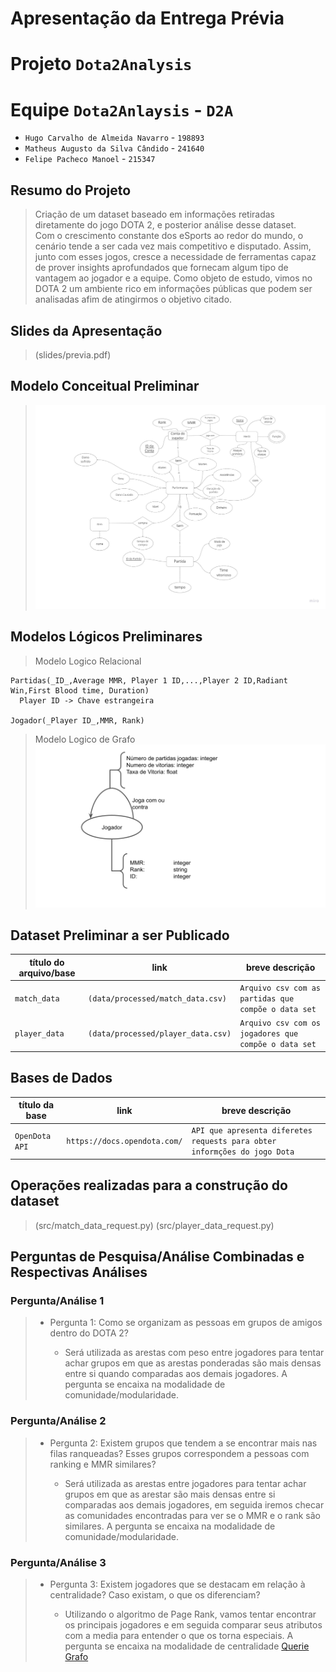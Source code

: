 # Apresentação da Entrega Prévia


# Projeto `Dota2Analysis`

# Equipe `Dota2Anlaysis` - `D2A`
* `Hugo Carvalho de Almeida Navarro` - `198893`
* `Matheus Augusto da Silva Cândido` - `241640`
* `Felipe Pacheco Manoel` - `215347`


## Resumo do Projeto
> Criação de um dataset baseado em informações retiradas diretamente do jogo DOTA 2, e posterior análise desse dataset.  
 Com o crescimento constante dos eSports ao redor do mundo, o cenário tende a ser cada vez mais competitivo e disputado. Assim, junto com esses jogos, cresce a necessidade de ferramentas capaz de prover insights aprofundados que fornecam algum tipo de vantagem ao jogador e a equipe. Como objeto de estudo, vimos no DOTA 2 um ambiente rico em informações públicas que podem ser analisadas afim de atingirmos o objetivo citado.

## Slides da Apresentação
> (slides/previa.pdf)

## Modelo Conceitual Preliminar

> ![Conceitual](assets/conceitual.jpg)

## Modelos Lógicos Preliminares

> Modelo Logico Relacional
~~~
Partidas(_ID_,Average MMR, Player 1 ID,...,Player 2 ID,Radiant Win,First Blood time, Duration)
  Player ID -> Chave estrangeira

Jogador(_Player ID_,MMR, Rank)
~~~


>Modelo Logico de Grafo
> ![Modelo Lógico de Grafos](assets/modelo-logico-grafo.png)


## Dataset Preliminar a ser Publicado

título do arquivo/base | link | breve descrição
----- | ----- | -----
`match_data` | `(data/processed/match_data.csv)` | `Arquivo csv com as partidas que compõe o data set`
`player_data` | `(data/processed/player_data.csv)`| `Arquivo csv com os jogadores que compõe o data set`


## Bases de Dados

título da base | link | breve descrição
----- | ----- | -----
`OpenDota API` | `https://docs.opendota.com/` | `API que apresenta diferetes requests para obter informções do jogo Dota`

## Operações realizadas para a construção do dataset

> (src/match_data_request.py)
> (src/player_data_request.py)

## Perguntas de Pesquisa/Análise Combinadas e Respectivas Análises

### Pergunta/Análise 1
> * Pergunta 1: Como se organizam as pessoas em grupos de amigos dentro do DOTA 2?  
>   
>   * Será utilizada as arestas com peso entre jogadores para tentar achar grupos em que as arestas ponderadas são mais densas entre si quando comparadas aos demais jogadores. A pergunta se encaixa na modalidade de comunidade/modularidade.

### Pergunta/Análise 2
> * Pergunta 2: Existem grupos que tendem a se encontrar mais nas filas ranqueadas? Esses grupos correspondem a pessoas com ranking e MMR similares?
>   
>   * Será utilizada as arestas entre jogadores para tentar achar grupos em que as arestar são mais densas entre si comparadas aos demais jogadores, em seguida iremos checar as comunidades encontradas para ver se o MMR e o rank são similares. A pergunta se encaixa na modalidade de comunidade/modularidade.

### Pergunta/Análise 3
> * Pergunta 3: Existem jogadores que se destacam em relação à centralidade? Caso existam, o que os diferenciam?
>   
>   * Utilizando o algoritmo de Page Rank, vamos tentar encontrar os principais jogadores e em seguida comparar seus atributos com a media para entender o que os torna especiais. A pergunta se encaixa na modalidade de centralidade
> [Querie Grafo](src/cypher.md)